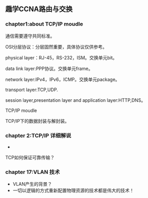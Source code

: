 ## 趣学CCNA路由与交换

### chapter1:about TCP/IP moudle

通信需要遵守共同标准。

OSI分层协议：分层固然重要，具体协议仅供参考。

physical layer：RJ-45，RS-232，ISM。交换单元bit。

data link layer:PPP协议。交换单元frame。

network layer:IPv4，IPv6，ICMP。交换单元package。

transport layer:TCP,UDP.

session layer,presentation layer and application layer:HTTP,DNS。

TCP/IP moudle

TCP/IP下的数据封装与解封装。

### chapter 2:TCP/IP 详细解说
-
TCP如何保证可靠传输？

### chapter 17:VLAN 技术
* VLAN产生的背景？
* 一切以逻辑的方式重新配置物理资源的技术都是伟大的技术！
